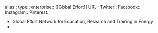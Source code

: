alias::
type::
enterprise:: [[Global Effort]]
URL::
Twitter::
Facebook::
Instagram::
Pinterest::

- Global Effort Network for Education, Research and Training in Energy
-
